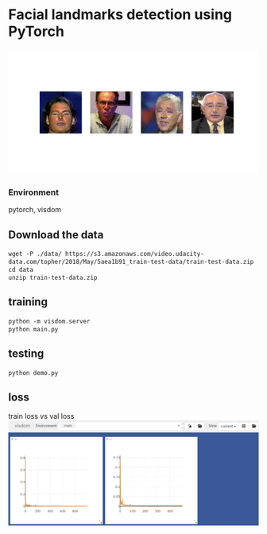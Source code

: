 # Facial landmarks detection using PyTorch
![keypoints](result.png)
### Environment 
   pytorch, visdom

## Download the data

    wget -P ./data/ https://s3.amazonaws.com/video.udacity-data.com/topher/2018/May/5aea1b91_train-test-data/train-test-data.zip
    cd data 
    unzip train-test-data.zip
##  training 
    python -m visdom.server
    python main.py 
##  testing   
    python demo.py 

## loss
 train loss vs val loss
![loss](facial-points.png)
